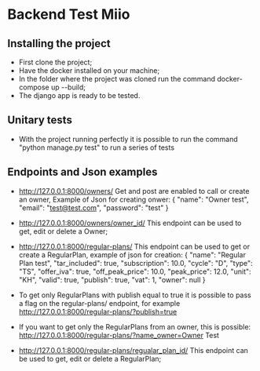 # Backend Test Miio

## Installing the project

* First clone the project;
* Have the docker installed on your machine;
* In the folder where the project was cloned run the command docker-compose up --build;
* The django app is ready to be tested.

## Unitary tests

* With the project running perfectly it is possible to run the command "python manage.py test" to run a series of tests

## Endpoints and Json examples

* http://127.0.0.1:8000/owners/ Get and post are enabled to call or create an owner, Example of Json for creating onwer: {
   "name": "Owner test",
   "email": "test@test.com",
   "password": "test"
}

* http://127.0.0.1:8000/owners/owner_id/ This endpoint can be used to get, edit or delete a Owner;

* http://127.0.0.1:8000/regular-plans/ This endpoint can be used to get or create a RegularPlan, example of json for creation: {
   "name": "Regular Plan test",
   "tar_included": true,
   "subscription": 10.0,
   "cycle": "D",
   "type": "TS",
   "offer_iva": true,
   "off_peak_price": 10.0,
   "peak_price": 12.0,
   "unit": "KH",
   "valid": true,
   "publish": true,
   "vat": 1,
   "owner": null
}

* To get only RegularPlans with publish equal to true it is possible to pass a flag on the regular-plans/ endpoint, for example http://127.0.0.1:8000/regular-plans/?publish=true
* If you want to get only the RegularPlans from an owner, this is possible: http://127.0.0.1:8000/regular-plans/?name_owner=Owner Test
* http://127.0.0.1:8000/regular-plans/regualar_plan_id/ This endpoint can be used to get, edit or delete a RegularPlan;
